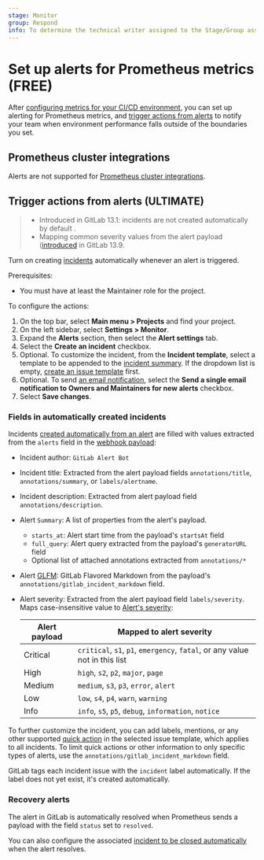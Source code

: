 ```yaml
---
stage: Monitor
group: Respond
info: To determine the technical writer assigned to the Stage/Group associated with this page, see https://about.gitlab.com/handbook/product/ux/technical-writing/#assignments
---
```


# Set up alerts for Prometheus metrics **(FREE)**

After [configuring metrics for your CI/CD environment](index.md), you can set up
alerting for Prometheus metrics, and
[trigger actions from alerts](#trigger-actions-from-alerts) to notify
your team when environment performance falls outside of the boundaries you set.

## Prometheus cluster integrations

Alerts are not supported for [Prometheus cluster integrations](../../user/clusters/integrations.md).

## Trigger actions from alerts **(ULTIMATE)**

> - Introduced in GitLab 13.1: incidents are not created automatically by default .
> - Mapping common severity values from the alert payload ([introduced](https://gitlab.com/gitlab-org/gitlab/-/merge_requests/50871) in GitLab 13.9.

Turn on creating [incidents](../incident_management/incidents.md) automatically whenever an alert is triggered.

Prerequisites:

- You must have at least the Maintainer role for the project.

To configure the actions:

1. On the top bar, select **Main menu > Projects** and find your project.
1. On the left sidebar, select **Settings > Monitor**.
1. Expand the **Alerts** section, then select the **Alert settings** tab.
1. Select the **Create an incident** checkbox.
1. Optional. To customize the incident, from the **Incident template**, select a template to be
   appended to the [incident summary](../incident_management/incidents.md#summary).
   If the dropdown list is empty,
   [create an issue template](../../user/project/description_templates.md#create-an-issue-template) first.
1. Optional. To send [an email notification](../incident_management/paging.md#email-notifications-for-alerts), select the
   **Send a single email notification to Owners and Maintainers for new alerts** checkbox.
1. Select **Save changes**.

### Fields in automatically created incidents

Incidents [created automatically from an alert](#trigger-actions-from-alerts) are filled with
values extracted from the `alerts` field in the
[webhook payload](https://prometheus.io/docs/alerting/latest/configuration/#webhook_config):

- Incident author: `GitLab Alert Bot`
- Incident title: Extracted from the alert payload fields `annotations/title`, `annotations/summary`, or `labels/alertname`.
- Incident description: Extracted from alert payload field `annotations/description`.
- Alert `Summary`: A list of properties from the alert's payload.
  - `starts_at`: Alert start time from the payload's `startsAt` field
  - `full_query`: Alert query extracted from the payload's `generatorURL` field
  - Optional list of attached annotations extracted from `annotations/*`
- Alert [GLFM](../../user/markdown.md): GitLab Flavored Markdown from the payload's `annotations/gitlab_incident_markdown` field.
- Alert severity:
  Extracted from the alert payload field `labels/severity`. Maps case-insensitive
  value to [Alert's severity](../incident_management/alerts.md#alert-severity):

  | Alert payload | Mapped to alert severity                                                    |
  | ------------- | --------------------------------------------------------------------------- |
  | Critical      | `critical`, `s1`, `p1`, `emergency`, `fatal`, or any value not in this list |
  | High          | `high`, `s2`, `p2`, `major`, `page`                                         |
  | Medium        | `medium`, `s3`, `p3`, `error`, `alert`                                      |
  | Low           | `low`, `s4`, `p4`, `warn`, `warning`                                        |
  | Info          | `info`, `s5`, `p5`, `debug`, `information`, `notice`                        |

To further customize the incident, you can add labels, mentions, or any other supported
[quick action](../../user/project/quick_actions.md) in the selected issue template,
which applies to all incidents. To limit quick actions or other information to
only specific types of alerts, use the `annotations/gitlab_incident_markdown` field.

GitLab tags each incident issue with the `incident` label automatically. If the label
does not yet exist, it's created automatically.

### Recovery alerts

The alert in GitLab is automatically resolved when Prometheus
sends a payload with the field `status` set to `resolved`.

You can also configure the associated [incident to be closed automatically](../incident_management/manage_incidents.md#automatically-close-incidents-via-recovery-alerts) when the alert resolves.

